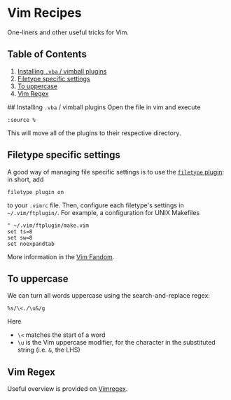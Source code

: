 # Vim Recipes

One-liners and other useful tricks for Vim.

<!--BEGIN TOC-->
## Table of Contents
1. [Installing `.vba` / vimball plugins](#installing--vba-/-vimball-plugins)
2. [Filetype specific settings](#filetype-specific-settings)
3. [To uppercase](#to-uppercase)
4. [Vim Regex](#vim-regex)

<!--END TOC-->

## Installing `.vba` / vimball plugins
Open the file in vim and execute
```
:source %
```
This will move all of the plugins to their respective directory.

## Filetype specific settings

A good way of managing file specific settings is to use the [`filetype` plugin](https://vim-jp.org/vimdoc-en/filetype.html#:filetype-plugin-on): in short, add 
```
filetype plugin on
```
to your `.vimrc` file. Then, configure each filetype's settings in `~/.vim/ftplugin/`. For example, a configuration for UNIX Makefiles
```vim
" ~/.vim/ftplugin/make.vim
set ts=8
set sw=8
set noexpandtab
```

More information in the [Vim Fandom](https://vim.fandom.com/wiki/Keep_your_vimrc_file_clean).

## To uppercase

We can turn all words uppercase using the search-and-replace regex:
```
%s/\<./\u&/g
```
Here 
- `\<` matches the start of a word
- `\u` is the Vim uppercase modifier, for the character in the substituted string (i.e. `&`, the LHS)


## Vim Regex
Useful overview is provided on [Vimregex](http://www.vimregex.com/).